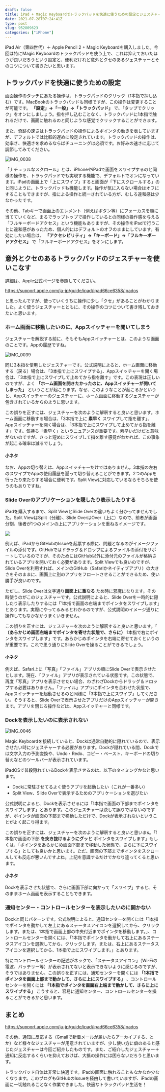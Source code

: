 ```yaml
---
draft: false
title: iPad + Magic Keyboardでトラックパッドを快適に使うための設定とジェスチャーのコツ
date: 2021-07-28T07:24:41Z   
type: post
slug: 952809623
categories: ["iPhone"]
---
```

iPad Air（第四世代）＋ Apple Pencil 2 + Magic Keyboardを購入しました。今回は特にMagic Keyboardのトラックパッドを使う上で、これは抑えておいたほうが良いだろうという設定と、便利だけれど意外とクセのあるジェスチャーとそのコツについて書きたいと思います。

## トラックパッドを快適に使うための設定

画面操作のタッチにあたる操作は、トラックパッドのクリック（1本指で押し込む）です。MacBookのトラックパッドも同様ですが、この操作は変更することが可能です。 **「設定」→「一般」→「トラックパッド」** で、「タップでクリック」をオンにしましょう。指を押し込むことなく、トラックパッドに1本指で触れるだけで、画面に触れるのと同じような感覚でクリックすることができます。

また、奇跡の速さはトラックパッドの操作によるポインタの動きを表していますが、デフォルトでは比較的遅めに設定されています。トラックパッドの操作は、効率さ、快適さを求めるならばチューニングは必須です。お好みの速さに応じて調節してみてください。

![IMG_0038](/uploads/2021/07/127280930-1e86bd3d-0afc-4461-af3a-6633199c669d.jpeg)

「ナチュラルなスクロール」とは、iPhoneやiPadで画面をスワイプするのと同様の操作を、トラックパッドでも実現する機能で、デフォルトでオンになっています。iPadの画面上で「上にスワイプ」すると画面が「下にスクロールする」のと同じように、トラックパッドも機能します。操作が気に入らない場合はオフにすることもできますが、指による操作と統一されている方が、むしろ違和感は少なかったです。

その他、Tabキーで画面上のエレメント（例えばボタン等）にフォーカスを順に当てていくなど、まるでラップトップで操作しているとの同様の操作感を与える「フルキーボードアクセス」という機能もありますが、その操作をiPadで行うことに違和感があったため、個人的にはデフォルトのオフのままにしています。有効にしたい場合は、 **「アクセシビリティ」→「キーボード」→「フルキーボードアクセス」** で「フルキーボードアクセス」をオンにします。

## 意外とクセのあるトラックパッドのジェスチャーを使いこなす

詳細は、Apple公式ページを参照してください。

https://support.apple.com/ja-jp/guide/ipad/ipad66ce6358/ipados

と思ったんですが、使っていくうちに操作に少し「クセ」があることがわかりました。よく使うジェスチャーとともに、その操作のコツについて書き残しておきたいと思います。

### ホーム画面に移動したいのに、Appスイッチャーを開いてしまう

ジェスチャーを解説する前に、そもそもAppスイッチャーとは、このような画面のことです。Appの履歴ですね。

![IMG_0039](/uploads/2021/07/127146456-1e1dd693-ca20-400e-a916-b69297d74df0.png)

同じ3本指を使用したジェスチャーです。公式説明によると、ホーム画面に移動する（戻る）場合は、「3本指で上にスワイプする」、Appスイッチャーを開く場合は、「3本指で上にスワイプして止めてから指を離す」です。この表現は正しいのですが、よく **「ホーム画面を開きたかったのに、Appスイッチャーが開いてしまった」** ということが起こります。なぜ、このようなことが起こるかというと、Appスイッチャーのジェスチャーに、ホーム画面に移動するジェスチャーが包含されているからのように思います。

この誤りを正すには、ジェスチャーを次のように解釈すると良いと思います。ホーム画面に移動する場合は、「3本指で上に **素早く** スワイプして指を離す」、Appスイッチャーを開く場合は、「3本指で上にスワイプして止めてから指を離す」です。気持ち「素早く」というニュアンスが重要です。素早いだけだと意味がないのですが、さっと短めにスワイプして指を離す感覚がわかれば、この事象が起こる確率は減るでしょう。

#### 小ネタ

なお、Appの切り替えは、Appスイッチャーだけではありません。3本指の左右のスワイプでAppの使用履歴を遡って切り替えることができます。2つのAppを行ったり来たりする場合に便利です。Split Viewに対応しているならそちらを使うのもありですね。

### Slide Overのアプリケーションを隠したり表示したりする
 
iPadを購入するまで、Split ViewとSlide Overの違いもよく分かってませんでした。Split ViewはSplit（分離）、Slide OverはOver（上に）なので、前者が画面分割、後者が1つのメインの上にアプリケーションを重ねるイメージです。

![](/uploads/2021/07/127169163-af3c4483-d9a8-4f94-b61f-94bce2af59c5.jpeg)

例えば、iPadからGitHubのIssueを起票する際に、問題となるのがイメージファイルの添付です。GitHubではドラッグ＆ドロップによるファイルの添付をサポートしているのですが、そのためにはGitHub以外に添付元のファイルが格納されているアプリを開いておく必要があります。Split Viewでも良いのですが、Slide Overを利用すれば、メインのGitHub（Safariかネイティブアプリ）の大きさをそのままに、画面上に別のアプリをフロートさせることができるため、使い勝手が良いのです。

ただし、Slide Overは文字通り**画面上に重なる** ため時に邪魔になります。その時使うのがこのジェスチャーです。公式説明によると、Slide Overを一時的に隠したり表示したりするには「1本指で画面の右端までポインタをスワイプします」とあります。実際にやってるみるとわかるのですが、公式説明のイメージ通りに操作してもなかなかうまくいきません。

この誤りを正すには、ジェスチャーを次のように解釈すると良いと思います。「 **（あらかじめ画面右端までポインタを寄せた状態で、さらに）** 1本指で右にポインタをスワイプします」です。あらかじめポインタを右端に寄せておくというのが重要です。これで思う通りにSlide Overを操ることができるでしょう。

#### 小ネタ

例えば、Safari上に「写真」「ファイル」アプリの順にSlide Overで表示させたとします。現在、「ファイル」アプリが表示されている状態です。この状態で、再度「写真」アプリを表示させたい場合、わざわざDockからドラッグ＆ドロップする必要はありません。「ファイル」アプリにポインタを合わせた状態で、Appスイッチャーを起動させるのと同様に「3本指で上にスワイプ」してください。そうすると、Slide Overで表示させたアプリだけのAppスイッチャーが開きます。アプリを閉じる操作などは、Appスイッチャーと同様です。

### Dockを表示したいのに表示されない

![IMG_0046](/uploads/2021/07/127259062-06908866-1562-4851-8e3b-4260834921af.jpeg)

Magic Keyboardを接続していると、Dockは通常自動的に隠れているので、表示させたい時にジェスチャーする必要があります。Dockが隠れている間、Dockでは文字入力の予測変換や、Undo・Redo、コピー・ペースト、キーボードの切り替えなどのツールバーが表示されています。

iPadOSで普段隠れているDockを表示させるのは、以下のタイミングかなと思います。

* Dockに常駐させてるよく使うアプリを起動したい（これが一番多い）
* Split View、Slide Overで表示するためのアプリケーションを選びたい

公式説明によると、Dockを表示させるには「1本指で画面の下部までポインタをスワイプします」とあります。このジェスチャーは決して誤りではないのですが、ポインタが画面の下部まで移動しただけで、Dockが表示されないということがよく起こり得ます。

この誤りを正すには、ジェスチャーを次のように解釈すると良いと思いまs。「1本指で画面の下部 **を突き抜けるようにグッと** ポインタをスワイプします」もしくは、「ポインタをあらかじめ画面下部まで移動した状態で、さらに下にスワイプする」としても良いかと思います。ただ、画面の下部までポインタをスクロールしても反応が悪いんですよね。上記を意識するだけでかなり違ってくると思います。

#### 小ネタ

Dockを表示させた状態で、さらに画面下部に向かって「スワイプ」すると、そのままホーム画面を表示することもできます。

### 通知センター・コントロールセンターを表示したいのに開かない

Dockと同じパターンです。公式説明によると、通知センターを開くには「1本指でポインタを動かして左上にあるステータスアイコンを選択してから、クリックします。または、1本指で画面上部の中央付近までポインタを移動します。」、コントロールセンターを開くには、「1本指でポインタを動かして右上にあるステータスアイコンを選択してから、クリックします。または、右上にあるステータスアイコンを選択してから、1本指で上にスワイプします。」とあります。

特にコントロールセンターの記述がネックで、「ステータスアイコン」（Wi-Fiの電波、バッテリー等）が表示されてないと表示できないように感じるのですが、そうではありません。この誤りを正すには、通知センターを開くには **「1本指でポインタを画面上部まで動かして、さらに上にスワイプする」** 、コントロールセンターを開くには **「1本指でポインタを画面右上端まで動かして、さらに上にスワイプする」** こうすると、容易に通知センター、コントロールセンターを操ることができるかと思います。

## まとめ

https://support.apple.com/ja-jp/guide/ipad/ipad66ce6358/ipados

その他、通知に反応する（Gmailで新着メールが届いたらアーカイブする、とか）など様々なジェスチャーが用意されていますが、少し使い方に癖のあると感じたジェスチャーは今回ご紹介したものです。また、ご紹介したジェスチャー＋通知に反応するくらいを抑えておけば、大抵の操作には困らないだろうと思います。

トラックパッド自体は非常に快適です。iPadの画面に触れることもなかなか少なくなります。このブログもGitHubのIssueを経由して書いていますが、iPadの画面に一切触れることなく作業できました。快適なトラックパッド生活を！
